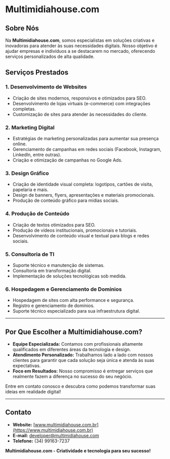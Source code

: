 # Multimidiahouse.com

## Sobre Nós
Na **Multimidiahouse.com**, somos especialistas em soluções criativas e inovadoras para atender às suas necessidades digitais. Nosso objetivo é ajudar empresas e indivíduos a se destacarem no mercado, oferecendo serviços personalizados de alta qualidade.

## Serviços Prestados

### 1. **Desenvolvimento de Websites**
   - Criação de sites modernos, responsivos e otimizados para SEO.
   - Desenvolvimento de lojas virtuais (e-commerce) com integrações completas.
   - Customização de sites para atender às necessidades do cliente.

### 2. **Marketing Digital**
   - Estratégias de marketing personalizadas para aumentar sua presença online.
   - Gerenciamento de campanhas em redes sociais (Facebook, Instagram, LinkedIn, entre outras).
   - Criação e otimização de campanhas no Google Ads.

### 3. **Design Gráfico**
   - Criação de identidade visual completa: logotipos, cartões de visita, papelaria e mais.
   - Design de banners, flyers, apresentações e materiais promocionais.
   - Produção de conteúdo gráfico para mídias sociais.

### 4. **Produção de Conteúdo**
   - Criação de textos otimizados para SEO.
   - Produção de vídeos institucionais, promocionais e tutoriais.
   - Desenvolvimento de conteúdo visual e textual para blogs e redes sociais.

### 5. **Consultoria de TI**
   - Suporte técnico e manutenção de sistemas.
   - Consultoria em transformação digital.
   - Implementação de soluções tecnológicas sob medida.

### 6. **Hospedagem e Gerenciamento de Domínios**
   - Hospedagem de sites com alta performance e segurança.
   - Registro e gerenciamento de domínios.
   - Suporte técnico especializado para sua infraestrutura digital.

---

## Por Que Escolher a Multimidiahouse.com?

- **Equipe Especializada:** Contamos com profissionais altamente qualificados em diferentes áreas da tecnologia e design.
- **Atendimento Personalizado:** Trabalhamos lado a lado com nossos clientes para garantir que cada solução seja única e atenda às suas expectativas.
- **Foco em Resultados:** Nosso compromisso é entregar serviços que realmente fazem a diferença no sucesso do seu negócio.

Entre em contato conosco e descubra como podemos transformar suas ideias em realidade digital!

---

## Contato

- **Website:** [www.multimidiahouse.com.br](https://www.multimidiahouse.com.br)
- **E-mail:** developer@multimidiahouse.com
- **Telefone:** (34) 99163-7237

**Multimidiahouse.com - Criatividade e tecnologia para seu sucesso!**
